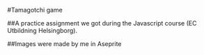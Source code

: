 #Tamagotchi game

##A practice assignment we got during the Javascript course (EC Utbildning Helsingborg).

##Images were made by me in Aseprite